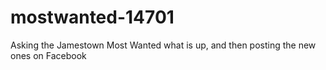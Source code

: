 # mostwanted-14701
Asking the Jamestown Most Wanted what is up, and then posting the new ones on Facebook
